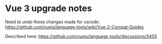 # Vue 3 upgrade notes

Need to undo these changes made for vscode: https://github.com/vuejs/language-tools/wiki/Vue-2-Compat-Guides

Described here: https://github.com/vuejs/language-tools/discussions/5455
